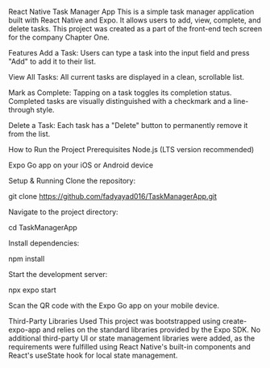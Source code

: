 React Native Task Manager App
This is a simple task manager application built with React Native and Expo. It allows users to add, view, complete, and delete tasks. This project was created as a part of the front-end tech screen for the company Chapter One.

Features
Add a Task: Users can type a task into the input field and press "Add" to add it to their list.

View All Tasks: All current tasks are displayed in a clean, scrollable list.

Mark as Complete: Tapping on a task toggles its completion status. Completed tasks are visually distinguished with a checkmark and a line-through style.

Delete a Task: Each task has a "Delete" button to permanently remove it from the list.

How to Run the Project
Prerequisites
Node.js (LTS version recommended)

Expo Go app on your iOS or Android device

Setup & Running
Clone the repository:

git clone <https://github.com/fadyayad016/TaskManagerApp.git>

Navigate to the project directory:

cd TaskManagerApp

Install dependencies:

npm install

Start the development server:

npx expo start

Scan the QR code with the Expo Go app on your mobile device.

Third-Party Libraries Used
This project was bootstrapped using create-expo-app and relies on the standard libraries provided by the Expo SDK. No additional third-party UI or state management libraries were added, as the requirements were fulfilled using React Native's built-in components and React's useState hook for local state management.